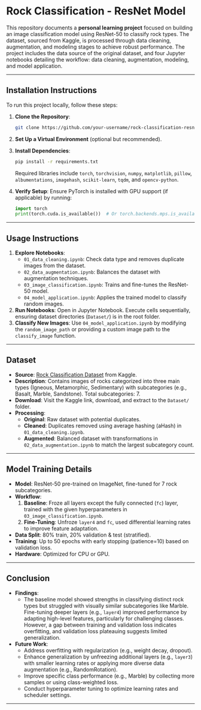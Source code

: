 # Rock Classification - ResNet Model
This repository documents a **personal learning project** focused on building an image classification model using ResNet-50 to classify rock types. The dataset, sourced from Kaggle, is processed through data cleaning, augmentation, and modeling stages to achieve robust performance. The project includes the data source of the original dataset, and four Jupyter notebooks detailing the workflow: data cleaning, augmentation, modeling, and model application.


---

## Installation Instructions
To run this project locally, follow these steps:
1. **Clone the Repository**:
   ```bash
   git clone https://github.com/your-username/rock-classification-resnet-model.git
   ```
2. **Set Up a Virtual Environment** (optional but recommended).

4. **Install Dependencies**:
   ```bash
   pip install -r requirements.txt
   ```
   Required libraries include `torch`, `torchvision`, `numpy`, `matplotlib`, `pillow`, `albumentations`, `imagehash`, `scikit-learn`, `tqdm`, and `opencv-python`.
5. **Verify Setup**:
   Ensure PyTorch is installed with GPU support (if applicable) by running:
   ```python
   import torch
   print(torch.cuda.is_available())  # Or torch.backends.mps.is_available() for M1 Macs
   ```

---

## Usage Instructions
1. **Explore Notebooks**:
   - `01_data_cleaning.ipynb`: Check data type and removes duplicate images from the dataset.
   - `02_data_augmentation.ipynb`: Balances the dataset with augmentation techniques.
   - `03_image_classification.ipynb`: Trains and fine-tunes the ResNet-50 model.
   - `04_model_application.ipynb`: Applies the trained model to classify random images.
2. **Run Notebooks**:
   Open in Jupyter Notebook.
   Execute cells sequentially, ensuring dataset directories (`Dataset/`) is in the root folder.
3. **Classify New Images**:
   Use `04_model_application.ipynb` by modifying the `random_image_path` or providing a custom image path to the `classify_image` function.

---

## Dataset
- **Source**: [Rock Classification Dataset](https://www.kaggle.com/datasets/salmaneunus/rock-classification?resource=download) from Kaggle.
- **Description**: Contains images of rocks categorized into three main types (Igneous, Metamorphic, Sedimentary) with subcategories (e.g., Basalt, Marble, Sandstone). Total subcategories: 7.
- **Download**: Visit the Kaggle link, download, and extract to the `Dataset/` folder.
- **Processing**:
  - **Original**: Raw dataset with potential duplicates.
  - **Cleaned**: Duplicates removed using average hashing (aHash) in `01_data_cleaning.ipynb`.
  - **Augmented**: Balanced dataset with transformations in `02_data_augmentation.ipynb` to match the largest subcategory count.

---

## Model Training Details
- **Model**: ResNet-50 pre-trained on ImageNet, fine-tuned for 7 rock subcategories.
- **Workflow**:
  1. **Baseline**: Froze all layers except the fully connected (`fc`) layer, trained with the given hyperparameters in `03_image_classification.ipynb`.
  2. **Fine-Tuning**: Unfroze `layer4` and `fc`, used differential learning rates to improve feature adaptation.
- **Data Split**: 80% train, 20% validation & test  (stratified).
- **Training**: Up to 50 epochs with early stopping (patience=10) based on validation loss.
- **Hardware**: Optimized for CPU or GPU.

---

## Conclusion
- **Findings**: 
  - The baseline model showed strengths in classifying distinct rock types but struggled with visually similar subcategories like Marble. Fine-tuning deeper layers (e.g., `layer4`) improved performance by adapting high-level features, particularly for challenging classes. However, a gap between training and validation loss indicates overfitting, and validation loss plateauing suggests limited generalization.
- **Future Work**: 
  - Address overfitting with regularization (e.g., weight decay, dropout). 
  - Enhance generalization by unfreezing additional layers (e.g., `layer3`) with smaller learning rates or applying more diverse data augmentation (e.g., RandomRotation). 
  - Improve specific class performance (e.g., Marble) by collecting more samples or using class-weighted loss. 
  - Conduct hyperparameter tuning to optimize learning rates and scheduler settings.

---
